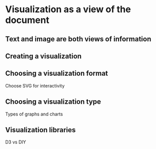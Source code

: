 # Visualization as a view of the document

## Text and image are both views of information

## Creating a visualization

## Choosing a visualization format

Choose SVG for interactivity

## Choosing a visualization type

Types of graphs and charts

## Visualization libraries

D3 vs DIY